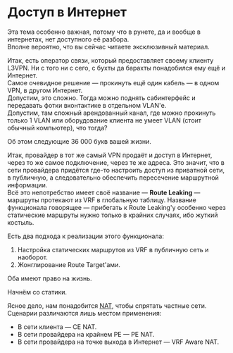 # Доступ в Интернет

Эта тема особенно важная, потому что в рунете, да и вообще в интернетах, нет доступного её разбора.  
Вполне вероятно, что вы сейчас читаете эксклюзивный материал.

Итак, есть оператор связи, который предоставляет своему клиенту L3VPN. Ни с того ни с сего, с бухты да барахты понадобился ему ещё и Интернет.  
Самое очевидное решение — прокинуть ещё один кабель — в одном VPN, в другом Интернет.  
Допустим, это сложно. Тогда можно поднять сабинтерфейс и передавать фотки вконтактике в отдельном VLAN'е.  
Допустим, там сложный арендованный канал, где можно прокинуть только 1 VLAN или оборудование клиента не умеет VLAN \(стоит обычный компьютер\), что тогда?

Об этом следующие 36 000 букв вашей жизни.

Итак, провайдер в тот же самый VPN продаёт и доступ в Интернет, через то же самое подключение, через те же адреса. Это значит, что в сети провайдера придётся где-то настроить доступ из приватной сети, в публичную, а следовательно обеспечить пересечение маршрутной информации.  
Всё это непотребство имеет своё название — **Route Leaking** — маршруты протекают из VRF в глобальную таблицу. Название функционала говорящее — прибегать к Route Leaking'у особенно через статические маршруты нужно только в крайних случаях, ибо жуткий костыль.

Есть два подхода к реализации этого функционала:

1. Настройка статических маршрутов из VRF в публичную сеть и наоборот.
2. Жонглирование Route Target'ами.

Оба имеют право на жизнь.

Начнём со статики.

Ясное дело, нам понадобится [NAT](http://lookmeup.linkmeup.ru/#term131), чтобы спрятать частные сети.  
Сценарии различаются лишь местом применения:

* В сети клиента — CE NAT.
* В сети провайдера на крайнем PE — PE NAT.
* В сети провайдера на точке выхода в Интернет — VRF Aware NAT.

